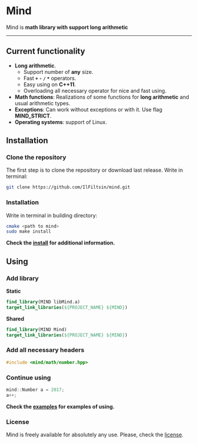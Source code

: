 # Mind 

Mind is **math library with support long arithmetic**

---

## Current functionality 
+ **Long arithmetic**.
	+ Support number of **any** size.
	+ Fast **`+` `-` `/` `*`** operators.
	+ Easy using on **C++11**.
	+ Overloading all necessary operator for nice and fast using.
+ **Math functions**: Realizations of some functions for **long arithmetic** and usual arithmetic types.
+ **Exceptions**: Can work without exceptions or with it. Use flag **MIND_STRICT**.
+ **Operating systems**: support of Linux.

## Installation
### Clone the repository
The first step is to clone the repository or download last release. Write in terminal:
```bash
git clone https://github.com/IlFiltsin/mind.git
```
### Installation
Write in terminal in building directory:
```bash
cmake <path to mind>
sudo make install
```
**Check the [install](INSTALL) for additional information.**
## Using
### Add library
**Static**
```cmake
find_library(MIND libMind.a)
target_link_libraries(${PROJECT_NAME} ${MIND})
```
**Shared**
```cmake
find_library(MIND Mind)
target_link_libraries(${PROJECT_NAME} ${MIND})
```
### Add all necessary headers
```c++
#include <mind/math/number.hpp>
```
### Continue using
```c++
mind::Number a = 2017;
a++;
```
**Check the [examples](./examples/) for examples of using.**
### License
Mind is freely available for absolutely any use. Please, check the [license](LICENSE).
